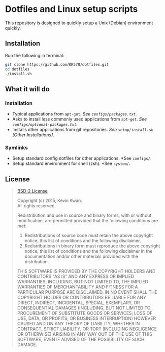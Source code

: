 # Dotfiles and Linux setup scripts

This repository is designed to quickly setup a Unix (Debian) environment quickly.



## Installation

Run the following in terminal:

```sh
git clone https://github.com/KK578/dotfiles.git
cd dotfiles
./install.sh
```



## What it will do

### Installation

 - Typical applications from `apt-get`.
    *See `configs/packages.txt`.*
 - Asks to install less commonly used applications from `apt-get`.
    *See `configs/optional-packages.txt`.*
 - Installs other applications from git repositories.
    *See `setup/install.sh` [Other Installations].*

### Symlinks

 - Setup standard config dotfiles for other applications.
    *See `configs/`.
 - Setup standard environment for shell (zsh).
    *See `system/`.



## License

> [BSD-2 License](http://opensource.org/licenses/bsd-license.php)
>
> Copyright (c) 2015, Kevin Kwan.  
> All rights reserved.
>
> Redistribution and use in source and binary forms, with or without modification, are permitted
> provided that the following conditions are met:
>
> 1. Redistributions of source code must retain the above copyright notice, this list of
>    conditions and the following disclaimer.
> 2. Redistributions in binary form must reproduce the above copyright notice, this list of
>    conditions and the following disclaimer in the documentation and/or other materials provided
>    with the distribution.
>
> THIS SOFTWARE IS PROVIDED BY THE COPYRIGHT HOLDERS AND CONTRIBUTORS "AS IS" AND ANY EXPRESS OR
> IMPLIED WARRANTIES, INCLUDING, BUT NOT LIMITED TO, THE IMPLIED WARRANTIES OF MERCHANTABILITY AND
> FITNESS FOR A PARTICULAR PURPOSE ARE DISCLAIMED.
> IN NO EVENT SHALL THE COPYRIGHT HOLDER OR CONTRIBUTORS BE LIABLE FOR ANY DIRECT, INDIRECT,
> INCIDENTAL, SPECIAL, EXEMPLARY, OR CONSEQUENTIAL DAMAGES (INCLUDING, BUT NOT LIMITED TO,
> PROCUREMENT OF SUBSTITUTE GOODS OR SERVICES; LOSS OF USE, DATA, OR PROFITS; OR BUSINESS
> INTERRUPTION) HOWEVER CAUSED AND ON ANY THEORY OF LIABILITY, WHETHER IN CONTRACT, STRICT 
> LIABILITY, OR TORT (INCLUDING NEGLIGENCE OR OTHERWISE) ARISING IN ANY WAY OUT OF THE USE
> OF THIS SOFTWARE, EVEN IF ADVISED OF THE POSSIBILITY OF SUCH DAMAGE.
